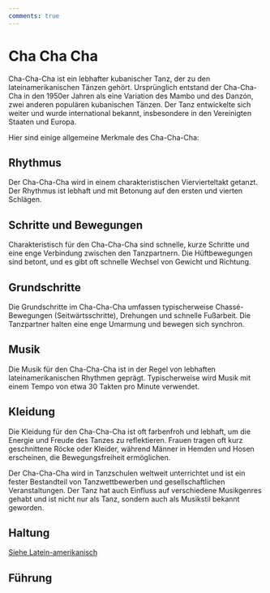```yaml
---
comments: true
---
```

# Cha Cha Cha

Cha-Cha-Cha ist ein lebhafter kubanischer Tanz, der zu den lateinamerikanischen Tänzen gehört. Ursprünglich entstand der Cha-Cha-Cha in den 1950er Jahren als eine Variation des Mambo und des Danzón, zwei anderen populären kubanischen Tänzen. Der Tanz entwickelte sich weiter und wurde international bekannt, insbesondere in den Vereinigten Staaten und Europa.

Hier sind einige allgemeine Merkmale des Cha-Cha-Cha:

## Rhythmus

Der Cha-Cha-Cha wird in einem charakteristischen Viervierteltakt getanzt. Der Rhythmus ist lebhaft und mit Betonung auf den ersten und vierten Schlägen.

## Schritte und Bewegungen

Charakteristisch für den Cha-Cha-Cha sind schnelle, kurze Schritte und eine enge Verbindung zwischen den Tanzpartnern. Die Hüftbewegungen sind betont, und es gibt oft schnelle Wechsel von Gewicht und Richtung.

## Grundschritte

Die Grundschritte im Cha-Cha-Cha umfassen typischerweise Chassé-Bewegungen (Seitwärtsschritte), Drehungen und schnelle Fußarbeit. Die Tanzpartner halten eine enge Umarmung und bewegen sich synchron.

## Musik

Die Musik für den Cha-Cha-Cha ist in der Regel von lebhaften lateinamerikanischen Rhythmen geprägt. Typischerweise wird Musik mit einem Tempo von etwa 30 Takten pro Minute verwendet.

## Kleidung

Die Kleidung für den Cha-Cha-Cha ist oft farbenfroh und lebhaft, um die Energie und Freude des Tanzes zu reflektieren. Frauen tragen oft kurz geschnittene Röcke oder Kleider, während Männer in Hemden und Hosen erscheinen, die Bewegungsfreiheit ermöglichen.

Der Cha-Cha-Cha wird in Tanzschulen weltweit unterrichtet und ist ein fester Bestandteil von Tanzwettbewerben und gesellschaftlichen Veranstaltungen. Der Tanz hat auch Einfluss auf verschiedene Musikgenres gehabt und ist nicht nur als Tanz, sondern auch als Musikstil bekannt geworden.

## Haltung

[Siehe Latein-amerikanisch](../index.md#haltung)

## Führung
